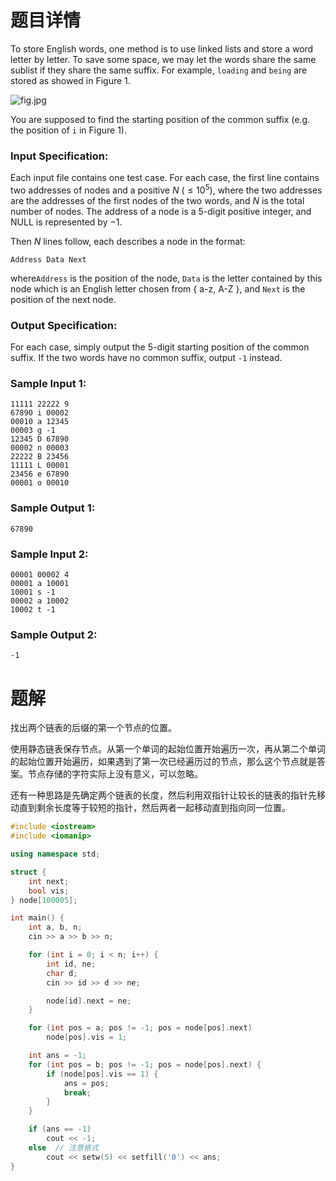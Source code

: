 # 题目详情

To store English words, one method is to use linked lists and store a word letter by letter. To save some space, we may let the words share the same sublist if they share the same suffix. For example, `loading` and `being` are stored as showed in Figure 1.

![fig.jpg](https://images.ptausercontent.com/ef0a1fdf-3d9f-46dc-9a27-21f989270fd4.jpg)

You are supposed to find the starting position of the common suffix (e.g. the position of `i` in Figure 1).

### Input Specification:

Each input file contains one test case. For each case, the first line contains two addresses of nodes and a positive $N$ ($\le 10^5$), where the two addresses are the addresses of the first nodes of the two words, and $N$ is the total number of nodes. The address of a node is a 5-digit positive integer, and NULL is represented by $−1$.

Then $N$ lines follow, each describes a node in the format:

    Address Data Next


where`Address` is the position of the node, `Data` is the letter contained by this node which is an English letter chosen from { a-z, A-Z }, and `Next` is the position of the next node.

### Output Specification:

For each case, simply output the 5-digit starting position of the common suffix. If the two words have no common suffix, output `-1` instead.

### Sample Input 1:

    11111 22222 9
    67890 i 00002
    00010 a 12345
    00003 g -1
    12345 D 67890
    00002 n 00003
    22222 B 23456
    11111 L 00001
    23456 e 67890
    00001 o 00010


### Sample Output 1:

    67890


### Sample Input 2:

    00001 00002 4
    00001 a 10001
    10001 s -1
    00002 a 10002
    10002 t -1


### Sample Output 2:

    -1

# 题解

找出两个链表的后缀的第一个节点的位置。



使用静态链表保存节点。从第一个单词的起始位置开始遍历一次，再从第二个单词的起始位置开始遍历，如果遇到了第一次已经遍历过的节点，那么这个节点就是答案。节点存储的字符实际上没有意义，可以忽略。



还有一种思路是先确定两个链表的长度，然后利用双指针让较长的链表的指针先移动直到剩余长度等于较短的指针，然后两者一起移动直到指向同一位置。

```cpp
#include <iostream>
#include <iomanip>

using namespace std;

struct {
    int next;
    bool vis;
} node[100005];

int main() {
    int a, b, n;
    cin >> a >> b >> n;

    for (int i = 0; i < n; i++) {
        int id, ne;
        char d;
        cin >> id >> d >> ne;

        node[id].next = ne;
    }

    for (int pos = a; pos != -1; pos = node[pos].next)
        node[pos].vis = 1;

    int ans = -1;
    for (int pos = b; pos != -1; pos = node[pos].next) {
        if (node[pos].vis == 1) {
            ans = pos;
            break;
        }
    }

    if (ans == -1)
        cout << -1;
    else  // 注意格式
        cout << setw(5) << setfill('0') << ans;
}
```

